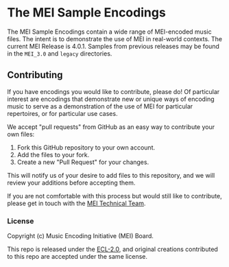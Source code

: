 # The MEI Sample Encodings

The MEI Sample Encodings contain a wide range of MEI-encoded music files. The intent is to demonstrate the use of MEI in real-world contexts. The current MEI Release is 4.0.1. Samples from previous releases may be found in the `MEI_3.0` and `legacy` directories.

## Contributing

If you have encodings you would like to contribute, please do! Of particular interest are encodings that demonstrate new or unique ways of encoding music to serve as a demonstration of the use of MEI for particular repertoires, or for particular use cases.

We accept "pull requests" from GitHub as an easy way to contribute your own files:

 1. Fork this GitHub repository to your own account.
 2. Add the files to your fork.
 3. Create a new "Pull Request" for your changes.

This will notify us of your desire to add files to this repository, and we will review your additions before accepting them.

If you are not comfortable with this process but would still like to contribute, please get in touch with the [MEI Technical Team](https://music-encoding.org/community/technical-team.html).

### License

Copyright (c) Music Encoding Initiative (MEI) Board.

This repo is released under the [ECL-2.0](LICENSE), and original creations contributed to this repo are accepted under the same license.
